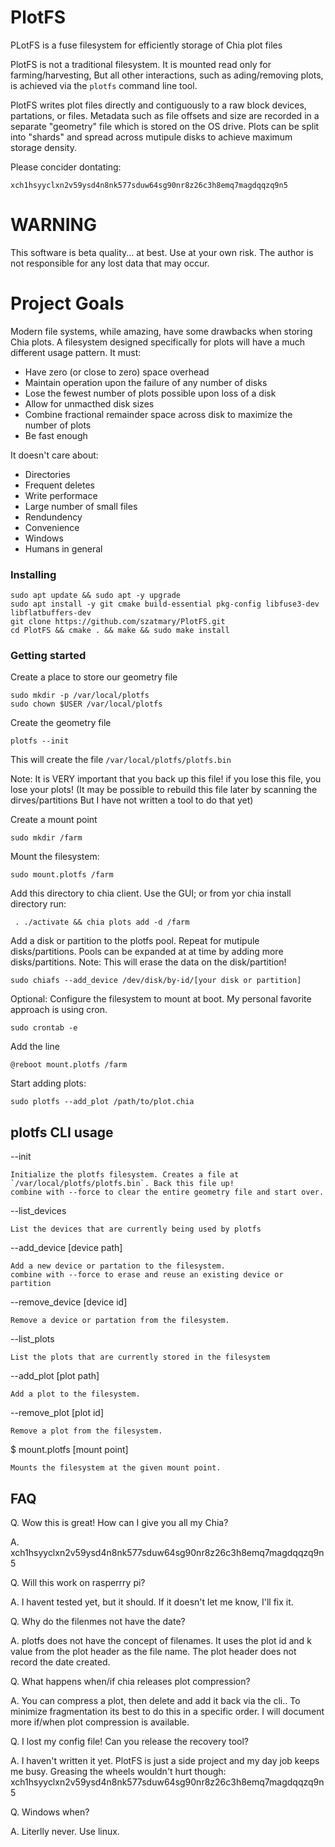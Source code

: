 # PlotFS
PLotFS is a fuse filesystem for efficiently storage of Chia plot files

PlotFS is not a traditional filesystem. It is mounted read only for farming/harvesting, But all other interactions, such as ading/removing plots, is achieved via the `plotfs` command line tool.

PlotFS writes plot files directly and contiguously to a raw block devices, partations, or files.
Metadata such as file offsets and size are recorded in a separate "geometry" file which is stored on the OS drive. Plots can be split into "shards" and spread across mutipule disks to achieve maximum storage density.

Please concider dontating:

    xch1hsyyclxn2v59ysd4n8nk577sduw64sg90nr8z26c3h8emq7magdqqzq9n5

# WARNING
This software is beta quality... at best. Use at your own risk. 
The author is not responsible for any lost data that may occur.

# Project Goals
Modern file systems, while amazing, have some drawbacks when storing Chia plots.
A filesystem designed specifically for plots will have a much different usage pattern. It must:

* Have zero (or close to zero) space overhead
* Maintain operation upon the failure of any number of disks
* Lose the fewest number of plots possible upon loss of a disk
* Allow for unmacthed disk sizes
* Combine fractional remainder space across disk to maximize the number of plots
* Be fast enough

It doesn't care about:

* Directories
* Frequent deletes
* Write performace
* Large number of small files
* Rendundency
* Convenience
* Windows
* Humans in general

### Installing

    sudo apt update && sudo apt -y upgrade
    sudo apt install -y git cmake build-essential pkg-config libfuse3-dev libflatbuffers-dev
    git clone https://github.com/szatmary/PlotFS.git
    cd PlotFS && cmake . && make && sudo make install


### Getting started

Create a place to store our geometry file
    
    sudo mkdir -p /var/local/plotfs
    sudo chown $USER /var/local/plotfs

Create the geometry file

    plotfs --init

This will create the file `/var/local/plotfs/plotfs.bin`

Note: It is VERY important that you back up this file! if you lose this file, you lose your plots!
(It may be possible to rebuild this file later by scanning the dirves/partitions But I have not written a tool to do that yet)

Create a mount point

    sudo mkdir /farm

Mount the filesystem:

    sudo mount.plotfs /farm

Add this directory to chia client. Use the GUI; or from yor chia install directory run: 

     . ./activate && chia plots add -d /farm

Add a disk or partition to the plotfs pool. Repeat for mutipule disks/partitions. Pools can be expanded at at time by adding more disks/partitions.
Note: This will erase the data on the disk/partition! 

    sudo chiafs --add_device /dev/disk/by-id/[your disk or partition]

Optional: Configure the filesystem to mount at boot. My personal favorite approach is using cron.

    sudo crontab -e
Add the line

    @reboot mount.plotfs /farm

Start adding plots:

    sudo plotfs --add_plot /path/to/plot.chia

## plotfs CLI usage

--init

    Initialize the plotfs filesystem. Creates a file at `/var/local/plotfs/plotfs.bin`. Back this file up!
    combine with --force to clear the entire geometry file and start over.

--list_devices

    List the devices that are currently being used by plotfs

--add_device [device path] 

    Add a new device or partation to the filesystem.
    combine with --force to erase and reuse an existing device or partition

--remove_device [device id]

    Remove a device or partation from the filesystem.

--list_plots

    List the plots that are currently stored in the filesystem

--add_plot [plot path]

    Add a plot to the filesystem.

--remove_plot [plot id]

    Remove a plot from the filesystem.


$ mount.plotfs [mount point]

    Mounts the filesystem at the given mount point.

## FAQ

Q. Wow this is great! How can I give you all my Chia?

A. xch1hsyyclxn2v59ysd4n8nk577sduw64sg90nr8z26c3h8emq7magdqqzq9n5

Q. Will this work on rasperrry pi?

A. I havent tested yet, but it should. If it doesn't let me know, I'll fix it.

Q. Why do the filenmes not have the date?

A. plotfs does not have the concept of filenames. It uses the plot id and k value from the plot header as the file name. The plot header does not record the date created.

Q. What happens when/if chia releases plot compression?

A. You can compress a plot, then delete and add it back via the cli.. To minimize fragmentation its best to do this in a specific order. I will document more if/when plot compression is available.

Q. I lost my config file! Can you release the recovery tool?

A. I haven't written it yet. PlotFS is just a side project and my day job keeps me busy.
    Greasing the wheels wouldn't hurt though: xch1hsyyclxn2v59ysd4n8nk577sduw64sg90nr8z26c3h8emq7magdqqzq9n5

Q. Windows when?

A. Literlly never. Use linux.
